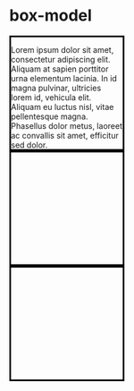 # box-model
<!DOCTYPE html>
<html lang="en">

<head>
  <meta charset="UTF-8">
  <title>CSS Box Model</title>
  <style>
    /* Write your CSS code here */
  div {
    width: 200px; height: 200px;
    border: solid black;
 }
 
 #one {
  background-color: gold;
  padding: 20px ; border: 10px solid ; 
 }

 #two {
  background-color: cadetblue;
  border: solid black; 
  border-width: 20px 10px; 
  margin-left: 260px;
 }

 #three {
  background-color: indianred;
  border :solid 10px;
  margin-left:40px;
  
 }

 p {
  margin: 0px;
 }


  </style>
</head>

<body>
<div id="one"> 
<p>
  Lorem ipsum dolor sit amet, consectetur adipiscing elit. Aliquam at sapien porttitor urna elementum lacinia. In
    id magna pulvinar, ultricies lorem id, vehicula elit. Aliquam eu luctus nisl, vitae pellentesque magna. Phasellus
    dolor metus, laoreet ac convallis sit amet, efficitur sed dolor.
</p>

</div>
<div id="two">

</div>
<div id="three">

</div>

</body>

</html>
